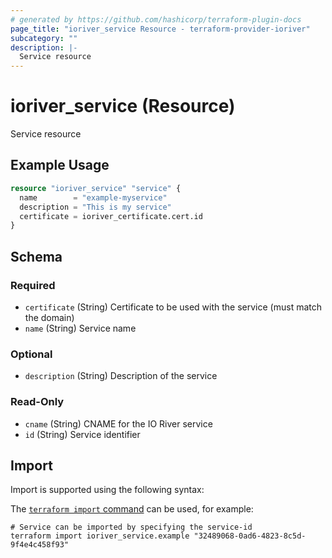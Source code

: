 ```yaml
---
# generated by https://github.com/hashicorp/terraform-plugin-docs
page_title: "ioriver_service Resource - terraform-provider-ioriver"
subcategory: ""
description: |-
  Service resource
---
```


# ioriver_service (Resource)

Service resource

## Example Usage

```terraform
resource "ioriver_service" "service" {
  name        = "example-myservice"
  description = "This is my service"
  certificate = ioriver_certificate.cert.id
}
```

<!-- schema generated by tfplugindocs -->
## Schema

### Required

- `certificate` (String) Certificate to be used with the service (must match the domain)
- `name` (String) Service name

### Optional

- `description` (String) Description of the service

### Read-Only

- `cname` (String) CNAME for the IO River service
- `id` (String) Service identifier

## Import

Import is supported using the following syntax:

The [`terraform import` command](https://developer.hashicorp.com/terraform/cli/commands/import) can be used, for example:

```shell
# Service can be imported by specifying the service-id
terraform import ioriver_service.example "32489068-0ad6-4823-8c5d-9f4e4c458f93"
```
